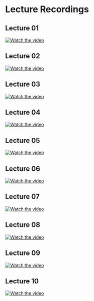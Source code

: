 # Lecture Recordings

## Lecture 01
[![Watch the video](https://img.youtube.com/vi/PySo_6S4ZAg/0.jpg)](https://www.youtube.com/watch?v=PySo_6S4ZAg)

## Lecture 02
[![Watch the video](https://img.youtube.com/vi/AwQHqWyHRpU/0.jpg)](https://www.youtube.com/watch?v=AwQHqWyHRpU)

## Lecture 03
[![Watch the video](https://img.youtube.com/vi/JUJNGv_sb4Y/0.jpg)](https://www.youtube.com/watch?v=JUJNGv_sb4Y)

## Lecture 04
[![Watch the video](https://img.youtube.com/vi/ANszao6YQuM/0.jpg)](https://www.youtube.com/watch?v=ANszao6YQuM)

## Lecture 05
[![Watch the video](https://img.youtube.com/vi/IM9ANAbufYM/0.jpg)](https://www.youtube.com/watch?v=IM9ANAbufYM)

## Lecture 06
[![Watch the video](https://img.youtube.com/vi/G5FNYxbW_Qw/0.jpg)](https://www.youtube.com/watch?v=G5FNYxbW_Qw)

## Lecture 07
[![Watch the video](https://img.youtube.com/vi/gCJCgQW_LKc/0.jpg)](https://www.youtube.com/watch?v=gCJCgQW_LKc)

## Lecture 08
[![Watch the video](https://img.youtube.com/vi/733m6qBH-jI/0.jpg)](https://www.youtube.com/watch?v=733m6qBH-jI)

## Lecture 09
[![Watch the video](https://img.youtube.com/vi/NP2XqpgTJyo/0.jpg)](https://www.youtube.com/watch?v=NP2XqpgTJyo)

## Lecture 10
[![Watch the video](https://img.youtube.com/vi/IFLstgCNOA4/0.jpg)](https://www.youtube.com/watch?v=IFLstgCNOA4)
